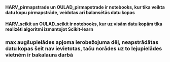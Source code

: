 
#### HARV_pirmapstrade un OULAD_pirmapstrade ir notebooks, kur tika veikta datu kopu pirmapstrāde, veidotas arī balansētās datu kopas
#### HARV_scikit un OULAD_scikit ir notebooks, kur uz visām datu kopām tika realizēti algoritmi izmantojot Scikit-learn

### max augšupielādes apjoma ierobežojuma dēļ, neapstrādātas datu kopas šeit nav ievietotas, taču norādes uz to lejupielādes vietnēm ir bakalaura darbā
